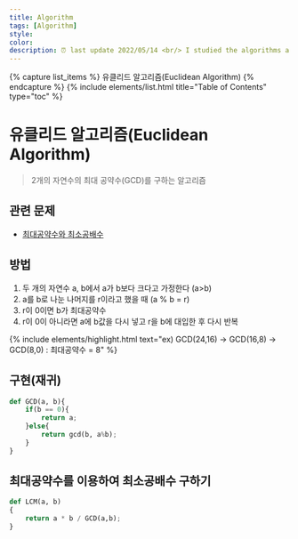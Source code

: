 ```yaml
---
title: Algorithm
tags: [Algorithm]
style: 
color: 
description: ⏰ last update 2022/05/14 <br/> I studied the algorithms and summarized them.
---
```


{% capture list_items %}
유클리드 알고리즘(Euclidean Algorithm)
{% endcapture %}
{% include elements/list.html title="Table of Contents" type="toc" %}

# 유클리드 알고리즘(Euclidean Algorithm)

> 2개의 자연수의 최대 공약수(GCD)를 구하는 알고리즘

## 관련 문제

- [최대공약수와 최소공배수](https://moeun2.github.io/blog/BJ's-CodingTest-Problems#:~:text=View%20Code...-,%EC%B5%9C%EB%8C%80%EA%B3%B5%EC%95%BD%EC%88%98%EC%99%80%20%EC%B5%9C%EC%86%8C%EA%B3%B5%EB%B0%B0%EC%88%98,-%E2%9A%A1)

## 방법

1. 두 개의 자연수 a, b에서 a가 b보다 크다고 가정한다 (a>b)
2. a를 b로 나눈 나머지를 r이라고 했을 때 (a % b = r)
3. r이 0이면 b가 최대공약수 
4. r이 0이 아니라면 a에 b값을 다시 넣고 r을 b에 대입한 후 다시 반복

{% include elements/highlight.html text="ex) GCD(24,16) -> GCD(16,8) -> GCD(8,0) : 최대공약수 = 8" %}

## 구현(재귀)
```python
def GCD(a, b){
    if(b == 0){
        return a;
    }else{
        return gcd(b, a%b);
    }
}
```

## 최대공약수를 이용하여 최소공배수 구하기
```python
def LCM(a, b)
{
    return a * b / GCD(a,b);
}
```


